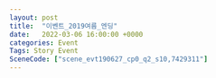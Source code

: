 ```yaml
---
layout: post
title:  "이벤트_2019여름_엔딩"
date:   2022-03-06 16:00:00 +0000
categories: Event
Tags: Story Event
SceneCode: ["scene_evt190627_cp0_q2_s10,7429311"]
---
```

